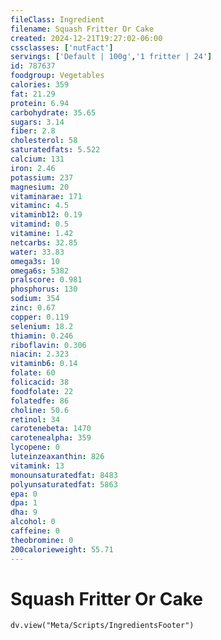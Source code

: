 ```yaml
---
fileClass: Ingredient
filename: Squash Fritter Or Cake
created: 2024-12-21T19:27:02-06:00
cssclasses: ['nutFact']
servings: ['Default | 100g','1 fritter | 24']
id: 787637
foodgroup: Vegetables
calories: 359
fat: 21.29
protein: 6.94
carbohydrate: 35.65
sugars: 3.14
fiber: 2.8
cholesterol: 58
saturatedfats: 5.522
calcium: 131
iron: 2.46
potassium: 237
magnesium: 20
vitaminarae: 171
vitaminc: 4.5
vitaminb12: 0.19
vitamind: 0.5
vitamine: 1.42
netcarbs: 32.85
water: 33.83
omega3s: 10
omega6s: 5382
pralscore: 0.981
phosphorus: 130
sodium: 354
zinc: 0.67
copper: 0.119
selenium: 18.2
thiamin: 0.246
riboflavin: 0.306
niacin: 2.323
vitaminb6: 0.14
folate: 60
folicacid: 38
foodfolate: 22
folatedfe: 86
choline: 50.6
retinol: 34
carotenebeta: 1470
carotenealpha: 359
lycopene: 0
luteinzeaxanthin: 826
vitamink: 13
monounsaturatedfat: 8483
polyunsaturatedfat: 5863
epa: 0
dpa: 1
dha: 9
alcohol: 0
caffeine: 0
theobromine: 0
200calorieweight: 55.71
---
```


# Squash Fritter Or Cake

```dataviewjs
dv.view("Meta/Scripts/IngredientsFooter")
```